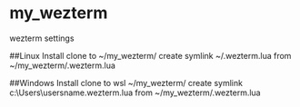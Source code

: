 # my_wezterm
wezterm settings

##Linux Install
 clone to ~/my_wezterm/
 create symlink ~/.wezterm.lua from ~/my_wezterm/.wezterm.lua

##Windows Install
 clone to wsl ~/my_wezterm/
 create symlink c:\Users\usersname\.wezterm.lua from ~/my_wezterm/.wezterm.lua
